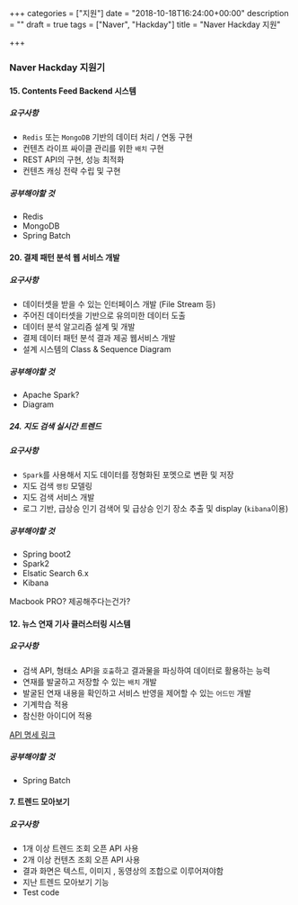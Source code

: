 +++
categories = ["지원"]
date = "2018-10-18T16:24:00+00:00"
description = ""
draft = true
tags = ["Naver", "Hackday"]
title = "Naver Hackday 지원"

+++
### Naver Hackday 지원기

#### 15. Contents Feed Backend 시스템

##### 요구사항

* `Redis` 또는 `MongoDB` 기반의 데이터 처리 / 연동 구현
* 컨텐츠 라이프 싸이클 관리를 위한 `배치` 구현
* REST API의 구현, 성능 최적화
* 컨텐츠 캐싱 전략 수립 및 구현

##### 공부해야할 것

* Redis
* MongoDB
* Spring Batch

#### 20. 결제 패턴 분석 웹 서비스 개발

##### 요구사항

* 데이터셋을 받을 수 있는 인터페이스 개발 (File Stream 등)
* 주어진 데이터셋을 기반으로 유의미한 데이터 도출
* 데이터 분석 알고리즘 설계 및 개발
* 결제 데이터 패턴 분석 결과 제공 웹서비스 개발
* 설계 시스템의 Class & Sequence Diagram

##### 공부해야할 것

* Apache Spark?
* Diagram

##### 24. 지도 검색 실시간 트렌드

##### 요구사항

* `Spark`를 사용해서 지도 데이터를 정형화된 포멧으로 변환 및 저장
* 지도 검색 `랭킹` 모델링
* 지도 검색 서비스 개발
* 로그 기반, 급상승 인기 검색어 및 급상승 인기 장소 추출 및 display (`kibana`이용)

##### 공부해야할 것

* Spring boot2
* Spark2
* Elsatic Search 6.x
* Kibana

Macbook PRO? 제공해주다는건가?

#### 12. 뉴스 연재 기사 클러스터링 시스템

##### 요구사항

* 검색 API, 형태소 API을 `호출`하고 결과물을 파싱하여 데이터로 활용하는 능력
* 연재를 발굴하고 저장할 수 있는 `배치` 개발
* 발굴된 연재 내용을 확인하고 서비스 반영을 제어할 수 있는 `어드민` 개발
* 기계학습 적용
* 참신한 아이디어 적용

[API 명세 링크](https://m.news.naver.com/hotissue/main.nhn?sid1=110&cid=1073439)

##### 공부해야할 것

* Spring Batch

#### 7. 트렌드 모아보기

##### 요구사항

* 1개 이상 트렌드 조회 오픈 API 사용
* 2개 이상 컨텐츠 조회 오픈 API 사용
* 결과 화면은 텍스트, 이미지 , 동영상의 조합으로 이루어져야함
* 지난 트렌드 모아보기 기능
* Test code